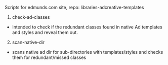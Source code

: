 Scripts for edmunds.com site, repo: libraries-adcreative-templates

1. check-ad-classes
- Intended to check if the redundant classes found in native Ad templates and styles and reveal them out.

2. scan-native-dir
- scans native ad dir for sub-directories with templates/styles and checks them for redundant/missed classes


